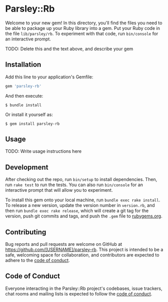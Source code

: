 # Parsley::Rb

Welcome to your new gem! In this directory, you'll find the files you need to be able to package up your Ruby library into a gem. Put your Ruby code in the file `lib/parsley/rb`. To experiment with that code, run `bin/console` for an interactive prompt.

TODO: Delete this and the text above, and describe your gem

## Installation

Add this line to your application's Gemfile:

```ruby
gem 'parsley-rb'
```

And then execute:

    $ bundle install

Or install it yourself as:

    $ gem install parsley-rb

## Usage

TODO: Write usage instructions here

## Development

After checking out the repo, run `bin/setup` to install dependencies. Then, run `rake test` to run the tests. You can also run `bin/console` for an interactive prompt that will allow you to experiment.

To install this gem onto your local machine, run `bundle exec rake install`. To release a new version, update the version number in `version.rb`, and then run `bundle exec rake release`, which will create a git tag for the version, push git commits and tags, and push the `.gem` file to [rubygems.org](https://rubygems.org).

## Contributing

Bug reports and pull requests are welcome on GitHub at https://github.com/[USERNAME]/parsley-rb. This project is intended to be a safe, welcoming space for collaboration, and contributors are expected to adhere to the [code of conduct](https://github.com/[USERNAME]/parsley-rb/blob/master/CODE_OF_CONDUCT.md).


## Code of Conduct

Everyone interacting in the Parsley::Rb project's codebases, issue trackers, chat rooms and mailing lists is expected to follow the [code of conduct](https://github.com/[USERNAME]/parsley-rb/blob/master/CODE_OF_CONDUCT.md).
